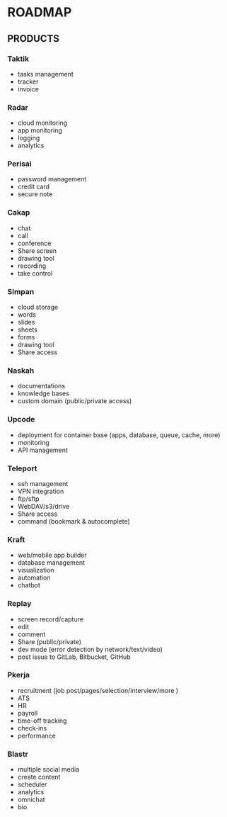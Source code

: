 # ROADMAP

## PRODUCTS

### Taktik
- tasks management
- tracker
- invoice

### Radar
- cloud monitoring
- app monitoring
- logging
- analytics

### Perisai
- password management
- credit card
- secure note

### Cakap
- chat
- call
- conference
- Share screen
- drawing tool
- recording
- take control

### Simpan
- cloud storage
- words
- slides
- sheets
- forms
- drawing tool
- Share access

### Naskah
- documentations
- knowledge bases
- custom domain (public/private access)

### Upcode
- deployment for container base (apps, database, queue, cache, more)
- monitoring
- API management

### Teleport
- ssh management
- VPN integration
- ftp/sftp
- WebDAV/s3/drive
- Share access
- command (bookmark & autocomplete)

### Kraft
- web/mobile app builder
- database management
- visualization
- automation
- chatbot

### Replay
- screen record/capture
- edit
- comment
- Share (public/private)
- dev mode (error detection by network/text/video)
- post issue to GitLab, Bitbucket, GitHub

### Pkerja
- recruitment (job post/pages/selection/interview/more )
- ATS
- HR
- payroll
- time-off tracking
- check-ins
- performance

### Blastr
- multiple social media
- create content
- scheduler
- analytics
- omnichat
- bio

